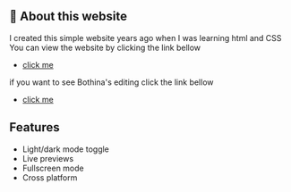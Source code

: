 ## 🚀 About this website
I created this simple website years ago when I was learning html and CSS
You can view the website by clicking the link bellow
 - [click me](https://ahmed-alsonaffi.github.io/simple-website-about-UK-html-css/)

if you want to see Bothina's editing click the link bellow
- [click me](https://bothina-yousof.github.io/simple-website-about-UK-html-css/culture.html)

## Features

- Light/dark mode toggle
- Live previews
- Fullscreen mode
- Cross platform

